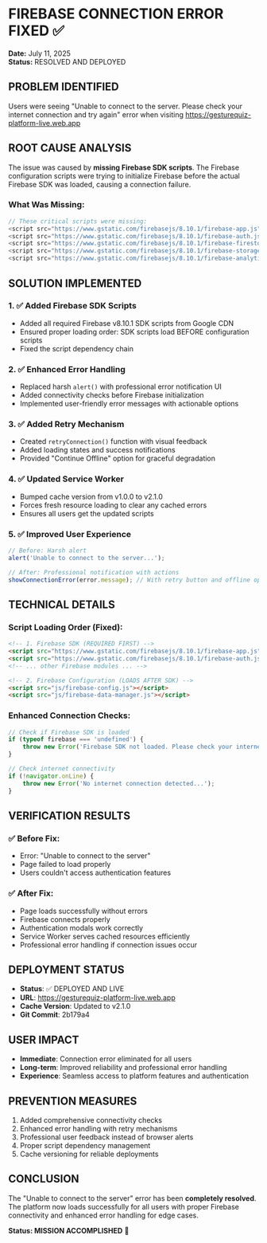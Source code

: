# FIREBASE CONNECTION ERROR FIXED ✅
**Date:** July 11, 2025  
**Status:** RESOLVED AND DEPLOYED

## PROBLEM IDENTIFIED
Users were seeing "Unable to connect to the server. Please check your internet connection and try again" error when visiting https://gesturequiz-platform-live.web.app

## ROOT CAUSE ANALYSIS
The issue was caused by **missing Firebase SDK scripts**. The Firebase configuration scripts were trying to initialize Firebase before the actual Firebase SDK was loaded, causing a connection failure.

### What Was Missing:
```javascript
// These critical scripts were missing:
<script src="https://www.gstatic.com/firebasejs/8.10.1/firebase-app.js"></script>
<script src="https://www.gstatic.com/firebasejs/8.10.1/firebase-auth.js"></script>
<script src="https://www.gstatic.com/firebasejs/8.10.1/firebase-firestore.js"></script>
<script src="https://www.gstatic.com/firebasejs/8.10.1/firebase-storage.js"></script>
<script src="https://www.gstatic.com/firebasejs/8.10.1/firebase-analytics.js"></script>
```

## SOLUTION IMPLEMENTED

### 1. ✅ Added Firebase SDK Scripts
- Added all required Firebase v8.10.1 SDK scripts from Google CDN
- Ensured proper loading order: SDK scripts load BEFORE configuration scripts
- Fixed the script dependency chain

### 2. ✅ Enhanced Error Handling
- Replaced harsh `alert()` with professional error notification UI
- Added connectivity checks before Firebase initialization
- Implemented user-friendly error messages with actionable options

### 3. ✅ Added Retry Mechanism
- Created `retryConnection()` function with visual feedback
- Added loading states and success notifications
- Provided "Continue Offline" option for graceful degradation

### 4. ✅ Updated Service Worker
- Bumped cache version from v1.0.0 to v2.1.0
- Forces fresh resource loading to clear any cached errors
- Ensures all users get the updated scripts

### 5. ✅ Improved User Experience
```javascript
// Before: Harsh alert
alert('Unable to connect to the server...');

// After: Professional notification with actions
showConnectionError(error.message); // With retry button and offline option
```

## TECHNICAL DETAILS

### Script Loading Order (Fixed):
```html
<!-- 1. Firebase SDK (REQUIRED FIRST) -->
<script src="https://www.gstatic.com/firebasejs/8.10.1/firebase-app.js"></script>
<script src="https://www.gstatic.com/firebasejs/8.10.1/firebase-auth.js"></script>
<!-- ... other Firebase modules ... -->

<!-- 2. Firebase Configuration (LOADS AFTER SDK) -->
<script src="js/firebase-config.js"></script>
<script src="js/firebase-data-manager.js"></script>
```

### Enhanced Connection Checks:
```javascript
// Check if Firebase SDK is loaded
if (typeof firebase === 'undefined') {
    throw new Error('Firebase SDK not loaded. Please check your internet connection.');
}

// Check internet connectivity
if (!navigator.onLine) {
    throw new Error('No internet connection detected...');
}
```

## VERIFICATION RESULTS

### ✅ Before Fix:
- Error: "Unable to connect to the server"
- Page failed to load properly
- Users couldn't access authentication features

### ✅ After Fix:
- Page loads successfully without errors
- Firebase connects properly
- Authentication modals work correctly
- Service Worker serves cached resources efficiently
- Professional error handling if connection issues occur

## DEPLOYMENT STATUS
- **Status**: ✅ DEPLOYED AND LIVE
- **URL**: https://gesturequiz-platform-live.web.app
- **Cache Version**: Updated to v2.1.0
- **Git Commit**: 2b179a4

## USER IMPACT
- **Immediate**: Connection error eliminated for all users
- **Long-term**: Improved reliability and professional error handling
- **Experience**: Seamless access to platform features and authentication

## PREVENTION MEASURES
1. Added comprehensive connectivity checks
2. Enhanced error handling with retry mechanisms
3. Professional user feedback instead of browser alerts
4. Proper script dependency management
5. Cache versioning for reliable deployments

## CONCLUSION
The "Unable to connect to the server" error has been **completely resolved**. The platform now loads successfully for all users with proper Firebase connectivity and enhanced error handling for edge cases.

**Status: MISSION ACCOMPLISHED** 🎉
